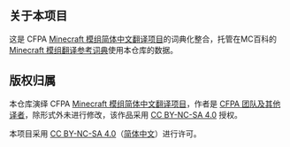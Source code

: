## 关于本项目

这是 CFPA [Minecraft 模组简体中文翻译项目](https://github.com/CFPAOrg/Minecraft-Mod-Language-Package)的词典化整合，托管在MC百科的 [Minecraft 模组翻译参考词典](https://dict.mcmod.cn/)使用本仓库的数据。

## 版权归属

本仓库演绎 CFPA [Minecraft 模组简体中文翻译项目](https://github.com/CFPAOrg/Minecraft-Mod-Language-Package)，作者是 [CFPA 团队及其他译者](https://github.com/CFPAOrg/Minecraft-Mod-Language-Package/graphs/contributors)，除形式外未进行修改，该作品采用 [CC BY-NC-SA 4.0](https://creativecommons.org/licenses/by-nc-sa/4.0/) 授权。 

本项目采用 [CC BY-NC-SA 4.0](https://creativecommons.org/licenses/by-nc-sa/4.0/)（[简体中文](https://creativecommons.org/licenses/by-nc-sa/4.0/deed.zh)）进行许可。
